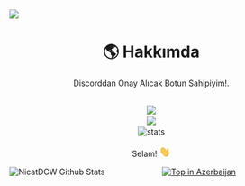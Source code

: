 <img src="https://spotify-github-profile.vercel.app/api/view?uid=hut1z6kb01af75ec87j4atkte&cover_image=true&theme=default&bar_color=00ff00&bar_color_cover=true" align="center"/>
<div align="center">
  <h1>🌎 Hakkımda</h1>
  <p>Discorddan Onay Alıcak Botun Sahipiyim!.</p>
  <br>
<img src="https://lanyard-profile-readme.vercel.app/api/852853360612605952?theme=light&bg=3437eb&animated=false&hideDiscrim=true&borderRadius=30px&idleMessage=Bir%20Bok%yapmıyor%20merak%20etme"></img>
  <br>
  <img src="https://github-readme-stats.vercel.app/api?username=Nicat-dcw&show_icons=true&theme=gruvbox&hide_border=true" width="%100" height="150px">
  <br>
  <img src="https://github-readme-stats.vercel.app/api/top-langs/?username=Nicat-dcw&layout=compact&theme=gruvbox&hide_border=true&layout=compact" width="%100" height="100px" alt="stats" />
  <br><br>
Selam!   <img src="https://raw.githubusercontent.com/ABSphreak/ABSphreak/master/gifs/Hi.gif" width="20px"></h2>


[![Top in Azerbaijan](https://user-badge.committers.top/azerbaijan/Nicat-dcw.svg)](https://user-badge.committers.top/azerbaijan/Nicat-dcw)
<img align="left" alt="NicatDCW Github Stats" src="https://github-readme-stats.vercel.app/api?username=nicat-dcw&show_icons=true&theme=radical&count_private=true" />

<img align="center" href="https://lanyard-profile-readme.vercel.app/api/852853360612605952">
                            </img>
<img align="center" href="https://discord.com/users/852853360612605952"></img>
</div>
